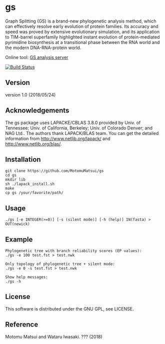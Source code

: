 # gs
Graph Splitting (GS) is a brand-new phylogenetic analysis method, which can effectively resolve early evolution of protein families. Its accuracy and speed was proved by extensive evolutionary simulation, and its application to TIM-barrel superfamily highlighted instant evolution of protein-mediated pyrimidine biosynthesis at a transitional phase between the RNA world and the modern DNA-RNA-protein world.

Online tool: [GS analysis server](http://gs.bs.s.u-tokyo.ac.jp/)

[![Build Status](https://travis-ci.org/MotomuMatsui/gs.svg?branch=master)](https://travis-ci.org/MotomuMatsui/gs)

## Version
version 1.0 (2018/05/24)

## Acknowledgements
The gs package uses LAPACKE/CBLAS 3.8.0 provided by Univ. of Tennessee; Univ. of California, Berkeley; Univ. of Colorado Denver; and NAG Ltd.. The authors thank LAPACK/BLAS team. You can get the detailed information from http://www.netlib.org/lapack/ and http://www.netlib.org/blas/.

## Installation

    git clone https://github.com/MotomuMatsui/gs
    cd gs
    mkdir lib
    sh ./lapack_install.sh
    make
    cp gs /your/favorite/path/

## Usage
    ./gs [-e INTEGER(>=0)] [-s (silent mode)] [-h (help)] IN(fasta) > OUT(newick)

## Example
    Phylogenetic tree with branch reliability scores (EP values):
    ./gs -e 100 test.fst > test.nwk  
    
    Only topology of phylogenetic tree + silent mode:
    ./gs -e 0 -s test.fst > test.nwk
    
    Show help messages:
    ./gs -h

## License
This software is distributed under the GNU GPL, see LICENSE.

## Reference
Motomu Matsui and Wataru Iwasaki. ??? (2018)
